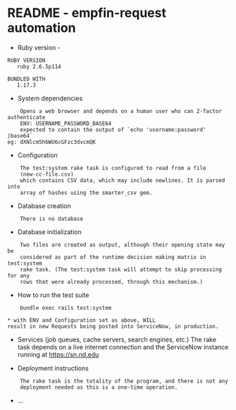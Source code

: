 # README - empfin-request automation

* Ruby version - 

```
RUBY VERSION
   ruby 2.6.5p114

BUNDLED WITH
   1.17.3
```

* System dependencies

```
    Opens a web browser and depends on a human user who can 2-factor authenticate
    ENV: USERNAME_PASSWORD_BASE64
    expected to contain the output of `echo 'username:password' |base64`
eg: dXNlcm5hbWU6cGFzc3dvcmQK
```

* Configuration

```
    The test:system rake task is configured to read from a file
    (new-cc-file.csv)
    which contains CSV data, which may include newlines. It is parsed into
    array of hashes using the smarter_csv gem.
```

* Database creation

```
    There is no database
```

* Database initialization

```
    Two files are created as output, although their opening state may be
    considered as part of the runtime decision making matrix in test:system
    rake task. (The test:system task will attempt to skip processing for any
    rows that were already processed, through this mechanism.)
```

* How to run the test suite

```
    bundle exec rails test:system
```

    * with ENV and Configuration set as above, WILL
    result in new Requests being posted into ServiceNow, in production.

* Services (job queues, cache servers, search engines, etc.)
    The rake task depends on a live internet connection and the ServiceNow
    instance running at https://sn.nd.edu

* Deployment instructions

```
    The rake task is the totality of the program, and there is not any
    deployment needed as this is a one-time operation.
```

* ...
